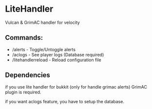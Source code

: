 # LiteHandler
Vulcan & GrimAC handler for velocity

## Commands:

- /alerts - Toggle/Untoggle alerts
- /aclogs - See player logs (Database required)
- /litehandlerreload - Reload configuration file

## Dependencies

if you use lite handler for bukkit (only for handle grimac alerts) GrimAC plugin is required.

if you want aclogs feature, you have to setup the database.
